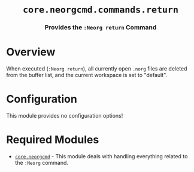 <div align="center">

# `core.neorgcmd.commands.return`

### Provides the `:Neorg return` Command





</div>

# Overview

When executed (`:Neorg return`), all currently open `.norg` files are deleted from
the buffer list, and the current workspace is set to "default".

# Configuration

This module provides no configuration options!

# Required Modules

- [`core.neorgcmd`](https://github.com/nvim-neorg/neorg/wiki/Neorgcmd-Module) - This module deals with handling everything related to the `:Neorg` command.

